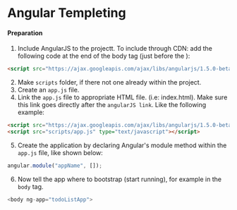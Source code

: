 <!--
GitHub Markdown System:
https://help.github.com/articles/markdown-basics/
https://guides.github.com/features/mastering-markdown/
-->

# Angular Templeting

#### Preparation
1. Include AngularJS to the projectt. To include through CDN: add the following code at the end of the body tag (just before the </body>):
```HTML
<script src="https://ajax.googleapis.com/ajax/libs/angularjs/1.5.0-beta.2/angular.min.js"></script> 
```

2. Make ```scripts``` folder, if there not one already within the project.
3. Create an ```app.js``` file. 
4. Link the ```app.js``` file to appropriate HTML file. (i.e: index.html). Make sure this link goes directly after the ```angularJS link```. Like the following example:
```HTML
<script src="https://ajax.googleapis.com/ajax/libs/angularjs/1.5.0-beta.2/angular.min.js"></script> 
<script src="scripts/app.js" type="text/javascript"></script>
```

5. Create the application by declaring Angular's module method within the ```app.js``` file, like shown below:
```javascript
angular.module("appName", []);
```

6. Now tell the app where to bootstrap (start running), for example in the ```body``` tag. 
```javascript
<body ng-app="todoListApp">
```


 




<!--
New sections:
####Start New File
```HTML
```
-->